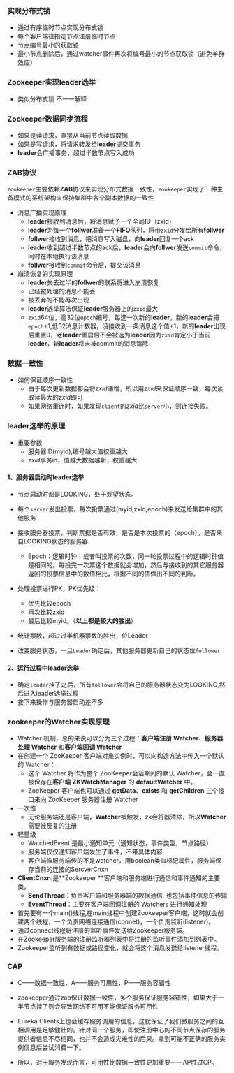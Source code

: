 ### 实现分布式锁

- 通过有序临时节点实现分布式锁
- 每个客户端往指定节点注册临时节点
- 节点编号最小的获取锁
- 最小节点删除后，通过watcher事件再次将编号最小的节点获取锁（避免羊群效应）

### Zookeeper实现leader选举

- 类似分布式锁 不一一解释

### Zookeeper数据同步流程

- 如果是读请求，直接从当前节点读取数据
- 如果是写请求，将请求转发给**leader**提交事务
- **leader**会广播事务，超过半数节点写入成功

### ZAB协议

​	`zookeeper`主要依赖**ZAB**协议来实现分布式数据一致性，`zookeeper`实现了一种主备模式的系统架构来保持集群中各个副本数据的一致性

- 消息广播实现原理
  - **leader**接收到消息后，将消息赋予一个全局ID（zxid）
  - **leader**为每一个**follwer**准备一个**FIFO**队列，将带`zxid`分发给所有**follwer**
  - **follwer**接收到消息，把消息写入磁盘，向**leader**回复一个ack
  - **leader**收到超过半数节点的ack后，**leader**会向**follwer**发送`commit`命令，同时在本地执行该消息
  - **follwer**接收到`commit`命令后，提交该消息
- 崩溃恢复的实现原理
  - **leader**失去过半的**follwer**的联系将进入崩溃恢复
  - 已经被处理的消息不能丢
  - 被丢弃的不能再次出现
  - **leader**选举算法保证**leader**服务器上的`zxid`最大
  - `zxid`64位，高32位`epoch`编号，每选一次新的**leader**，新的**leader**会把`epoch`+1,低32消息计数器，没接收到一条消息这个值+1，新的**leader**出现后重置0，老**leader**重启后不会被选为**leader**因为`zxid`肯定小于当前**leader**，新**leader**将未被commit的消息清除

### 数据一致性

- 如何保证顺序一致性
  - 由于每次更新数据都会将*zxid*递增，所以用*zxid*来保证顺序一致，每次读取读最大的*zxid*即可
  - 如果网络重连时，如果发现`client`的*zxid*比`server`小，则连接失败。

### leader选举的原理

- 重要参数
  - 服务器ID(myid),编号越大值权重越大
  - *zxid*事务id，值越大数据越新，权重越大

#### 1、服务器启动时leader选举

- 节点启动时都是LOOKING，处于观望状态。

- 每个`server`发出投票，每次投票通过(myid,zxid,epoch)来发送给集群中的其他服务

- 接收服务器投票，判断票据是否有效，是否是本次投票的（epoch），是否来自LOOKING状态的服务器

  -  Epoch：逻辑时钟：或者叫投票的次数，同一轮投票过程中的逻辑时钟值是相同的。每投完一次票这个数据就会增加，然后与接收到的其它服务器返回的投票信息中的数值相比，根据不同的值做出不同的判断。

- 处理投票进行PK，PK优先级：
  - 优先比较epoch
  - 再次比较zxid
  - 最后比较myid。（**以上都是较大的胜出**）
  
- 统计票数，超过过半机器票数的胜出，位Leader

- 改变服务状态，一旦`Leader`确定后，其他服务器更新自己的状态位`follower`

#### 2、运行过程中leader选举

- 确定`leader`挂了之后，所有`follower`会将自己的服务器状态变为LOOKING,然后进入leader选举过程
- 接下来操作与服务器启动差不多

### zookeeper的Watcher实现原理

- Watcher 机制，总的来说可以分为三个过程：**客户端注册 Watcher**、**服务器处理 Watcher** 和**客户端回调 Watcher**
- 在创建一个 ZooKeeper 客户端对象实例时，可以向构造方法中传入一个默认的 Watcher：
  - 这个 Watcher 将作为整个 ZooKeeper会话期间的默认 Watcher，会一直被保存在**客户端 ZKWatchManager** 的 **defaultWatcher** 中。
  - ZooKeeper 客户端也可以通过 **getData**、**exists** 和 **getChildren** 三个接口来向 ZooKeeper 服务器注册 Watcher
- 一次性
  - 无论服务端还是客户端，**Watcher**被触发，zk会将器清除，所以**Watcher**需要被反复的注册
- 轻量级
  - WatchedEvent 是最小通知单元（通知状态，事件类型，节点路径）
  - 服务端仅仅通知客户端发生了事件，不带具体内容
  - 客户端像服务端传的不是watcher，用boolean类似标记属性，服务端保存当前的连接的SercverCnxn
- **ClientCnxn**:是**Zookeeper **客户端和服务端进行通信和事件通知的主要类。
  - **SendThread**：负责客户端和服务器端的数据通信, 也包括事件信息的传输
  - **EventThread**：主要在客户端回调注册的 Watchers 进行通知处理
- 首先要有一个main()线程,在main线程中创建Zookeeper客户端，这时就会创建两个线程，一个负责网络连接通信(connet)，一个负责监听(listener)。
- 通过connect线程将注册的监听事件发送给Zookeeper服务端。
- 在Zookeeper服务端的注册监听器列表中将注册的监听事件添加到列表中。
- Zookeeper监听到有数据或路径变化，就会将这个消息发送给listener线程。

### CAP

- C——数据一致性，A——服务可用性，P——服务容错性

- zookeeper通过zab保证数据一致性，多个服务保证服务容错性，如果大于一半节点挂了则会导致网络不可用不能保证服务可用性
- Eureka Clients上也会缓存服务调用的信息。这就保证了我们微服务之间的互相调用是足够健壮的。针对同一个服务，即使注册中心的不同节点保存的服务提供者信息不尽相同，也并不会造成灾难性的后果。拿到可能不正确的服务实例信息后尝试消费一下。
- 所以，对于服务发现而言，可用性比数据一致性更加重要——AP胜过CP。





